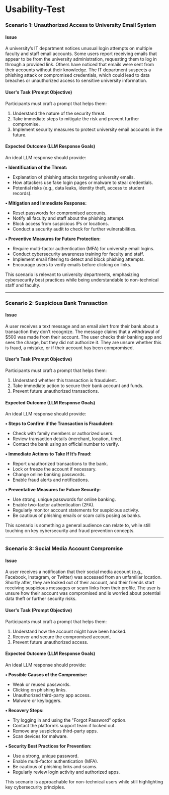 # Usability-Test

### Scenario 1: Unauthorized Access to University Email System

#### **Issue**  
A university’s IT department notices unusual login attempts on multiple faculty and staff email accounts. Some users report receiving emails that appear to be from the university administration, requesting them to log in through a provided link. Others have noticed that emails were sent from their accounts without their knowledge. The IT department suspects a phishing attack or compromised credentials, which could lead to data breaches or unauthorized access to sensitive university information.

#### **User's Task (Prompt Objective)**  
Participants must craft a prompt that helps them:

1. Understand the nature of the security threat.  
2. Take immediate steps to mitigate the risk and prevent further compromise.  
3. Implement security measures to protect university email accounts in the future.

#### **Expected Outcome (LLM Response Goals)**  
An ideal LLM response should provide:

**• Identification of the Threat:**
- Explanation of phishing attacks targeting university emails.  
- How attackers use fake login pages or malware to steal credentials.  
- Potential risks (e.g., data leaks, identity theft, access to student records).  

**• Mitigation and Immediate Response:**
- Reset passwords for compromised accounts.  
- Notify all faculty and staff about the phishing attempt.  
- Block access from suspicious IPs or locations.  
- Conduct a security audit to check for further vulnerabilities.  

**• Preventive Measures for Future Protection:**
- Require multi-factor authentication (MFA) for university email logins.  
- Conduct cybersecurity awareness training for faculty and staff.  
- Implement email filtering to detect and block phishing attempts.  
- Encourage users to verify emails before clicking on links.

This scenario is relevant to university departments, emphasizing cybersecurity best practices while being understandable to non-technical staff and faculty.

---

### Scenario 2: Suspicious Bank Transaction

#### **Issue**  
A user receives a text message and an email alert from their bank about a transaction they don’t recognize. The message claims that a withdrawal of $500 was made from their account. The user checks their banking app and sees the charge, but they did not authorize it. They are unsure whether this is fraud, a mistake, or if their account has been compromised.

#### **User's Task (Prompt Objective)**  
Participants must craft a prompt that helps them:

1. Understand whether this transaction is fraudulent.  
2. Take immediate action to secure their bank account and funds.  
3. Prevent future unauthorized transactions.

#### **Expected Outcome (LLM Response Goals)**  
An ideal LLM response should provide:

**• Steps to Confirm if the Transaction is Fraudulent:**
- Check with family members or authorized users.  
- Review transaction details (merchant, location, time).  
- Contact the bank using an official number to verify.  

**• Immediate Actions to Take If It’s Fraud:**
- Report unauthorized transactions to the bank.  
- Lock or freeze the account if necessary.  
- Change online banking passwords.  
- Enable fraud alerts and notifications.  

**• Preventative Measures for Future Security:**
- Use strong, unique passwords for online banking.  
- Enable two-factor authentication (2FA).  
- Regularly monitor account statements for suspicious activity.  
- Be cautious of phishing emails or scam calls posing as banks.  

This scenario is something a general audience can relate to, while still touching on key cybersecurity and fraud prevention concepts.

---

### Scenario 3: Social Media Account Compromise

#### **Issue**  
A user receives a notification that their social media account (e.g., Facebook, Instagram, or Twitter) was accessed from an unfamiliar location. Shortly after, they are locked out of their account, and their friends start receiving suspicious messages or scam links from their profile. The user is unsure how their account was compromised and is worried about potential data theft or further security risks.

#### **User's Task (Prompt Objective)**  
Participants must craft a prompt that helps them:

1. Understand how the account might have been hacked.  
2. Recover and secure the compromised account.  
3. Prevent future unauthorized access.

#### **Expected Outcome (LLM Response Goals)**  
An ideal LLM response should provide:

**• Possible Causes of the Compromise:**
- Weak or reused passwords.  
- Clicking on phishing links.  
- Unauthorized third-party app access.  
- Malware or keyloggers.  

**• Recovery Steps:**
- Try logging in and using the "Forgot Password" option.  
- Contact the platform’s support team if locked out.  
- Remove any suspicious third-party apps.  
- Scan devices for malware.  

**• Security Best Practices for Prevention:**
- Use a strong, unique password.  
- Enable multi-factor authentication (MFA).  
- Be cautious of phishing links and scams.  
- Regularly review login activity and authorized apps.  

This scenario is approachable for non-technical users while still highlighting key cybersecurity principles.
